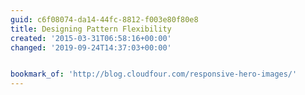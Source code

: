 ```yaml
---
guid: c6f08074-da14-44fc-8812-f003e80f80e8
title: Designing Pattern Flexibility
created: '2015-03-31T06:58:16+00:00'
changed: '2019-09-24T14:37:03+00:00'


bookmark_of: 'http://blog.cloudfour.com/responsive-hero-images/'
---
```




